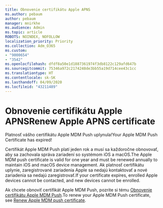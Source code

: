 ```yaml
---
title: Obnovenie certifikátu Apple APNS
ms.author: pebaum
author: pebaum
manager: mnirkhe
ms.audience: Admin
ms.topic: article
ROBOTS: NOINDEX, NOFOLLOW
localization_priority: Priority
ms.collection: Adm_O365
ms.custom:
- "9000654"
- "3542"
ms.openlocfilehash: dfdf8a50e1d1887361974f3db8122c129afd647b
ms.sourcegitcommit: 75346a972c2174248de3bb55a19d714cee43c1cc
ms.translationtype: HT
ms.contentlocale: sk-SK
ms.lasthandoff: 04/09/2020
ms.locfileid: "43211489"
---
```

# <a name="renew-apple-apns-certificate"></a><span data-ttu-id="65727-102">Obnovenie certifikátu Apple APNS</span><span class="sxs-lookup"><span data-stu-id="65727-102">Renew Apple APNS certificate</span></span>

<span data-ttu-id="65727-103">Platnosť vášho certifikátu Apple MDM Push uplynula!</span><span class="sxs-lookup"><span data-stu-id="65727-103">Your Apple MDM Push Certificate has expired!</span></span>

<span data-ttu-id="65727-104">Certifikát Apple MDM Push platí jeden rok a musí sa každoročne obnovovať, aby sa zachovala správa zariadení so systémom iOS a macOS.</span><span class="sxs-lookup"><span data-stu-id="65727-104">The Apple MDM push certificate is valid for one year and must be renewed annually to maintain iOS and macOS device management.</span></span> <span data-ttu-id="65727-105">Ak platnosť certifikátu uplynie, zaregistrované zariadenia Apple sa nedajú kontaktovať a nové zariadenia sa nedajú zaregistrovať.</span><span class="sxs-lookup"><span data-stu-id="65727-105">If your certificate expires, enrolled Apple devices cannot be contacted, and new devices cannot be enrolled.</span></span>

<span data-ttu-id="65727-106">Ak chcete obnoviť certifikát Apple MDM Push, pozrite si tému [Obnovenie certifikátu Apple MDM Push](https://docs.microsoft.com/intune/enrollment/apple-mdm-push-certificate-get#renew-apple-mdm-push-certificate).</span><span class="sxs-lookup"><span data-stu-id="65727-106">To renew your Apple MDM Push certificate, see [Renew Apple MDM push certificate](https://docs.microsoft.com/intune/enrollment/apple-mdm-push-certificate-get#renew-apple-mdm-push-certificate).</span></span>
